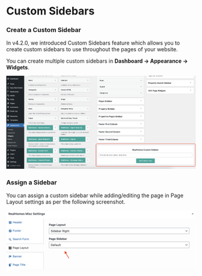 # **Custom Sidebars**

### **Create a Custom Sidebar**

In v4.2.0, we introduced Custom Sidebars feature which allows you to create custom sidebars to use throughout the pages of your website.

You can create multiple custom sidebars in **Dashboard → Appearance → Widgets**.

![Custom Sidebars](images/widgets/custom-sidebars.png)

### **Assign a Sidebar**

You can assign a custom sidebar while adding/editing the page in Page Layout settings as per the following screenshot.

![Assign a Sidebar](images/add-content/page-sidebar-metabox.png)